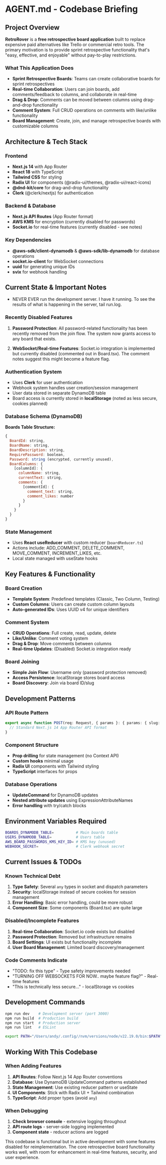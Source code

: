 # AGENT.md - Codebase Briefing

## Project Overview

**RetroRover** is a **free retrospective board application** built to replace expensive paid alternatives like Trello or commercial retro tools. The primary motivation is to provide sprint retrospective functionality that's "easy, effective, and enjoyable" without pay-to-play restrictions.

### What This Application Does
- **Sprint Retrospective Boards**: Teams can create collaborative boards for sprint retrospectives
- **Real-time Collaboration**: Users can join boards, add comments/feedback to columns, and collaborate in real-time
- **Drag & Drop**: Comments can be moved between columns using drag-and-drop functionality
- **Comment System**: Full CRUD operations on comments with like/unlike functionality
- **Board Management**: Create, join, and manage retrospective boards with customizable columns


## Architecture & Tech Stack

### Frontend
- **Next.js 14** with App Router
- **React 18** with TypeScript
- **Tailwind CSS** for styling
- **Radix UI** for components (@radix-ui/themes, @radix-ui/react-icons)
- **@dnd-kit/core** for drag-and-drop functionality
- **Clerk** (@clerk/nextjs) for authentication

### Backend & Database
- **Next.js API Routes** (App Router format)
- **AWS KMS** for encryption (currently disabled for passwords)
- **Socket.io** for real-time features (currently disabled - see notes)

### Key Dependencies
- **@aws-sdk/client-dynamodb** & **@aws-sdk/lib-dynamodb** for database operations
- **socket.io-client** for WebSocket connections
- **uuid** for generating unique IDs
- **svix** for webhook handling

## Current State & Important Notes
- NEVER EVER run the development server. I have it running. To see the results of what is happening in the server, tail run.log.

### Recently Disabled Features
1. **Password Protection**: All password-related functionality has been recently removed from the join flow. The system now grants access to any board that exists.

2. **WebSocket/Real-time Features**: Socket.io integration is implemented but currently disabled (commented out in Board.tsx). The comment notes suggest this might become a feature flag.

### Authentication System
- Uses **Clerk** for user authentication
- Webhook system handles user creation/session management
- User data stored in separate DynamoDB table
- Board access is currently stored in **localStorage** (noted as less secure, cookies planned)

### Database Schema (DynamoDB)
**Boards Table Structure:**
```javascript
{
  BoardId: string,
  BoardName: string,
  BoardDescription: string,
  RequirePassword: boolean,
  Password: string (encrypted, currently unused),
  BoardColumns: {
    [columnId]: {
      columnName: string,
      currentText: string,
      comments: {
        [commentId]: {
          comment_text: string,
          comment_likes: number
        }
      }
    }
  }
}
```

### State Management
- Uses **React useReducer** with custom reducer (`boardReducer.ts`)
- Actions include: ADD_COMMENT, DELETE_COMMENT, MOVE_COMMENT, INCREMENT_LIKES, etc.
- Local state managed with useState hooks

## Key Features & Functionality

### Board Creation
- **Template System**: Predefined templates (Classic, Two Column, Testing)
- **Custom Columns**: Users can create custom column layouts
- **Auto-generated IDs**: Uses UUID v4 for unique identifiers

### Comment System
- **CRUD Operations**: Full create, read, update, delete
- **Like/Unlike**: Comment voting system
- **Drag & Drop**: Move comments between columns
- **Real-time Updates**: (Disabled) Socket.io integration ready

### Board Joining
- **Simple Join Flow**: Username only (password protection removed)
- **Access Persistence**: localStorage stores board access
- **Board Discovery**: Join via board ID/slug

## Development Patterns

### API Route Pattern
```typescript
export async function POST(req: Request, { params }: { params: { slug: string } }) {
  // Standard Next.js 14 App Router API format
}
```

### Component Structure
- **Prop drilling** for state management (no Context API)
- **Custom hooks** minimal usage
- **Radix UI** components with Tailwind styling
- **TypeScript** interfaces for props

### Database Operations
- **UpdateCommand** for DynamoDB updates
- **Nested attribute updates** using ExpressionAttributeNames
- **Error handling** with try/catch blocks

## Environment Variables Required
```bash
BOARDS_DYNAMODB_TABLE=          # Main boards table
USERS_DYNAMODB_TABLE=           # Users table  
AWS_BOARD_PASSWORDS_KMS_KEY_ID= # KMS key (unused)
WEBHOOK_SECRET=                 # Clerk webhook secret
```

## Current Issues & TODOs

### Known Technical Debt
1. **Type Safety**: Several `any` types in socket and dispatch parameters
2. **Security**: localStorage instead of secure cookies for session management
3. **Error Handling**: Basic error handling, could be more robust
4. **Component Size**: Some components (Board.tsx) are quite large

### Disabled/Incomplete Features
1. **Real-time Collaboration**: Socket.io code exists but disabled
2. **Password Protection**: Removed but infrastructure remains
3. **Board Settings**: UI exists but functionality incomplete
4. **User Board Management**: Limited board discovery/management

### Code Comments Indicate
- "TODO: fix this type" - Type safety improvements needed
- "TURNING OFF WEBSOCKETS FOR NOW.. maybe feature flag?" - Real-time features
- "This is technically less secure..." - localStorage vs cookies

## Development Commands
```bash
npm run dev    # Development server (port 3000)
npm run build  # Production build
npm run start  # Production server
npm run lint   # ESLint
```

```bash
export PATH="/Users/andy/.config//nvm/versions/node/v22.19.0/bin:$PATH" && npm [command]
```


## Working With This Codebase

### When Adding Features
1. **API Routes**: Follow Next.js 14 App Router conventions
2. **Database**: Use DynamoDB UpdateCommand patterns established
3. **State Management**: Use existing reducer pattern or useState
4. **UI Components**: Stick with Radix UI + Tailwind combination
5. **TypeScript**: Add proper types (avoid `any`)

### When Debugging
1. **Check browser console** - extensive logging throughout
3. **API route logs** - server-side logging implemented
4. **Component state** - reducer actions are logged

This codebase is functional but in active development with some features disabled for reimplementation. The core retrospective board functionality works well, with room for enhancement in real-time features, security, and user experience.
